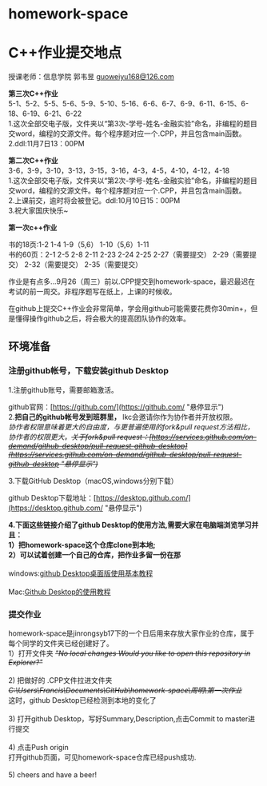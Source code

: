 # homework-space
C++作业提交地点
=======================
授课老师：信息学院 郭韦昱 guoweiyu168@126.com

**第三次C++作业**<br>
5-1、5-2、5-5、5-6、5-9、5-10、5-16、6-6、6-7、6-9、6-11、6-15、6-18、6-19、6-21、6-22<br>
1.这次全部交电子版，文件夹以“第3次-学号-姓名-金融实验”命名，非编程的题目交word，编程的交源文件。每个程序题对应一个.CPP，并且包含main函数。<br>
2.ddl:11月7日13：00PM<br>

**第二次C++作业**<br>
3-6，3-9，3-10，3-13，3-15，3-16，4-3，4-5，4-10，4-12，4-18<br>
1.这次全部交电子版，文件夹以“第2次-学号-姓名-金融实验”命名，非编程的题目交word，编程的交源文件。每个程序题对应一个.CPP，并且包含main函数。<br>
2.上课前交，逾时将会被登记。ddl:10月10日15：00PM<br>
3.祝大家国庆快乐~<br>

**第一次c++作业**

书的18页:1-2  1-4  1-9（5,6）  1-10（5,6）1-11<br>
书的60页：2-1  2-5  2-8  2-11   2-23  2-24  2-25  2-27（需要提交）  2-29（需要提交）  2-32（需要提交） 2-35（需要提交）

作业是有点多...9月26（周三）前以.CPP提交到homework-space，最迟最迟在考试的前一周交。非程序题写在纸上，上课的时候收。

在github上提交C++作业会非常简单，学会用github可能需要花费你30min+，但是懂得操作github之后，将会极大的提高团队协作的效率。<br>


## 环境准备

### **注册github帐号，下载安装github Desktop** 

1.注册github账号，需要邮箱激活。

github官网：[https://github.com/](https://github.com/ "悬停显示") 
<br>
2.**把自己的github帐号发到班群里，** lkc会邀请你作为协作者并开放权限。<br>
*协作者权限意味着更大的自由度，与更普遍使用的fork&pull request方法相比，协作者的权限更大。~~关于fork&pull request：[https://services.github.com/on-demand/github-desktop/pull-request-github-desktop](https://services.github.com/on-demand/github-desktop/pull-request-github-desktop "悬停显示")~~*

3.下载GitHub Desktop（macOS,windows分别下载）

github Desktop下载地址：[https://desktop.github.com/](https://desktop.github.com/ "悬停显示")

**4.下面这些链接介绍了github Desktop的使用方法,需要大家在电脑端浏览学习并且：<br>
1）把homework-space这个仓库clone到本地;<br>
2）可以试着创建一个自己的仓库，把作业多留一份在那<br>**
<br>
windows:[github Desktop桌面版使用基本教程](https://www.jianshu.com/p/1e45b93bd593) <br>
<br>
Mac:[Github Desktop的使用教程](https://www.jianshu.com/p/6063974849db?_u_u_u=0.9533256715377905)<br>


### 提交作业

homework-space是jinrongsyb17下的一个日后用来存放大家作业的仓库，属于每个同学的文件夹已经创建好了。<br>
1）打开文件夹 ~~*"No local changes   Would you like to open this repository in Explorer?"*~~<br>
<br>
2) 把做好的 .CPP文件拉进文件夹  ~~*C:\Users\Francis\Documents\GitHub\homework-space\周明\第一次作业*~~ <br>
   这时，github Desktop已经检测到本地的变化了<br>
   <br>
3) 打开github Desktop，写好Summary,Description,点击Commit to master进行提交<br>
<br>
4) 点击Push origin<br>
   打开github页面，可见homework-space仓库已经push成功.<br>
   <br>
5) cheers and have a beer!<br>
